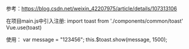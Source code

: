 参考：https://blog.csdn.net/weixin_42207975/article/details/107313106

在项目main.js中引入注册:
import toast from './components/common/toast'
Vue.use(toast)

使用：
var message = "123456";
this.$toast.show(message, 1500);






